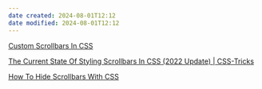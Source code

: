 ```yaml
---
date created: 2024-08-01T12:12
date modified: 2024-08-01T12:12
---
```


[Custom Scrollbars In CSS](https://ishadeed.com/article/custom-scrollbars-css/) 

[The Current State Of Styling Scrollbars In CSS (2022 Update) | CSS-Tricks](https://css-tricks.com/the-current-state-of-styling-scrollbars-in-css/)

[How To Hide Scrollbars With CSS](https://www.w3schools.com/howto/howto_css_hide_scrollbars.asp) 